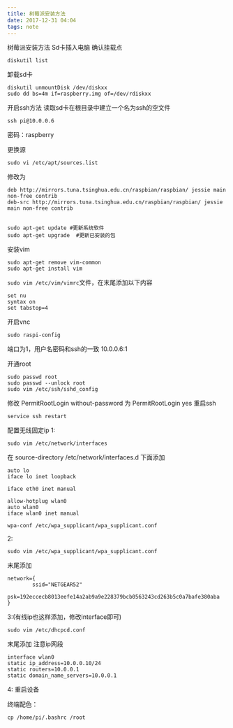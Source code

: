 ```yaml
---
title: 树莓派安装方法
date: 2017-12-31 04:04
tags: note
---
```

树莓派安装方法
Sd卡插入电脑
确认挂载点

    diskutil list

卸载sd卡

    diskutil unmountDisk /dev/diskxx
    sudo dd bs=4m if=raspberry.img of=/dev/rdiskxx


开启ssh方法
读取sd卡在根目录中建立一个名为ssh的空文件

    ssh pi@10.0.0.6 

密码：raspberry


更换源

    sudo vi /etc/apt/sources.list
修改为

    deb http://mirrors.tuna.tsinghua.edu.cn/raspbian/raspbian/ jessie main non-free contrib
    deb-src http://mirrors.tuna.tsinghua.edu.cn/raspbian/raspbian/ jessie main non-free contrib


    sudo apt-get update #更新系统软件
    sudo apt-get upgrade  #更新已安装的包


安装vim

    sudo apt-get remove vim-common
    sudo apt-get install vim

``sudo vim /etc/vim/vimrc``文件，在末尾添加以下内容

    set nu 
    syntax on 
    set tabstop=4


开启vnc

    sudo raspi-config

端口为1，用户名密码和ssh的一致
10.0.0.6:1

开通root

    sudo passwd root
    sudo passwd --unlock root
    sudo vim /etc/ssh/sshd_config

修改 PermitRootLogin without-password 为 PermitRootLogin yes
重启ssh

    service ssh restart

配置无线固定ip
1:

    sudo vim /etc/network/interfaces
在
source-directory /etc/network/interfaces.d
下面添加

    auto lo
    iface lo inet loopback
    
    iface eth0 inet manual
    
    allow-hotplug wlan0
    auto wlan0
    iface wlan0 inet manual
    
    wpa-conf /etc/wpa_supplicant/wpa_supplicant.conf


2:

    sudo vim /etc/wpa_supplicant/wpa_supplicant.conf

末尾添加

    network={
            ssid="NETGEAR52"
            psk=192eccecb8013eefe14a2ab9a9e228379bcb0563243cd263b5c0a7bafe380aba
    }

3:(有线ip也这样添加，修改interface即可)

    sudo vim /etc/dhcpcd.conf

末尾添加
注意ip网段

    interface wlan0
    static ip_address=10.0.0.10/24
    static routers=10.0.0.1
    static domain_name_servers=10.0.0.1
4:
重启设备

终端配色：

    cp /home/pi/.bashrc /root